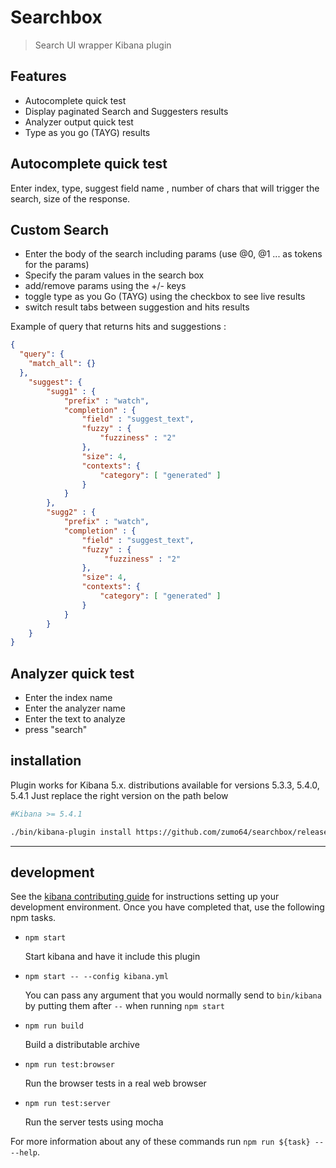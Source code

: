 # Searchbox

> Search UI wrapper Kibana plugin

## Features
- Autocomplete quick test
- Display paginated Search and Suggesters results 
- Analyzer output quick test
- Type as you go (TAYG) results

## Autocomplete quick test
Enter index, type, suggest field name , number of chars that will trigger the search, size of the response.


## Custom Search
- Enter the body of the search including params (use @0, @1 ...  as tokens for the params)
- Specify the param values in the search box 
- add/remove  params using the +/- keys
- toggle type as you Go (TAYG) using the checkbox to see live results 
- switch result tabs between suggestion and hits results

Example of query that returns hits and suggestions  :
```json
{
  "query": {
    "match_all": {}
  }, 
    "suggest": {
        "sugg1" : {
            "prefix" : "watch",
            "completion" : {
                "field" : "suggest_text",
                "fuzzy" : {
                 	"fuzziness" : "2"
                },
                "size": 4,
                "contexts": {
                    "category": [ "generated" ]
                }
            }
        },
        "sugg2" : {
            "prefix" : "watch",
            "completion" : {
                "field" : "suggest_text",
                "fuzzy" : {
                 	 "fuzziness" : "2"
                },
                "size": 4,
                "contexts": {
                    "category": [ "generated" ]
                }
            }
        }
    }
}
```

## Analyzer quick test 
- Enter the index name
- Enter the analyzer name
- Enter the text to analyze
- press "search"





## installation
Plugin works for Kibana 5.x.
distributions available for versions 5.3.3, 5.4.0, 5.4.1
Just replace the right version on the path below

```sh
#Kibana >= 5.4.1

./bin/kibana-plugin install https://github.com/zumo64/searchbox/releases/download/5.5.1/searchbox-5.5.1.zip

```


---

## development

See the [kibana contributing guide](https://github.com/elastic/kibana/blob/master/CONTRIBUTING.md) for instructions setting up your development environment. Once you have completed that, use the following npm tasks.

  - `npm start`

    Start kibana and have it include this plugin

  - `npm start -- --config kibana.yml`

    You can pass any argument that you would normally send to `bin/kibana` by putting them after `--` when running `npm start`

  - `npm run build`

    Build a distributable archive

  - `npm run test:browser`

    Run the browser tests in a real web browser

  - `npm run test:server`

    Run the server tests using mocha

For more information about any of these commands run `npm run ${task} -- --help`.
